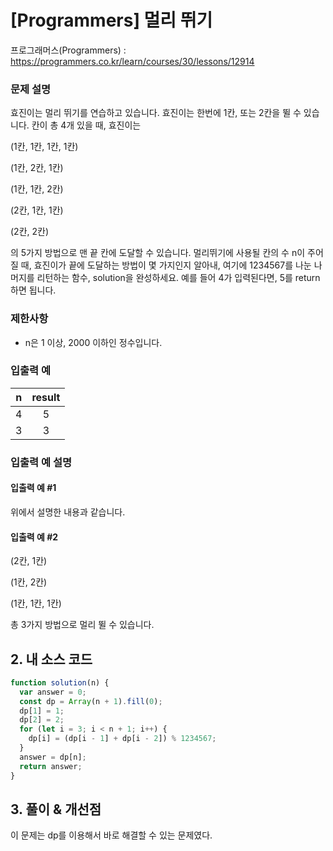 # [Programmers] 멀리 뛰기

프로그래머스(Programmers) : https://programmers.co.kr/learn/courses/30/lessons/12914

### 문제 설명

효진이는 멀리 뛰기를 연습하고 있습니다. 효진이는 한번에 1칸, 또는 2칸을 뛸 수 있습니다. 칸이 총 4개 있을 때, 효진이는

(1칸, 1칸, 1칸, 1칸)

(1칸, 2칸, 1칸)

(1칸, 1칸, 2칸)

(2칸, 1칸, 1칸)

(2칸, 2칸)

의 5가지 방법으로 맨 끝 칸에 도달할 수 있습니다. 멀리뛰기에 사용될 칸의 수 n이 주어질 때, 효진이가 끝에 도달하는 방법이 몇 가지인지 알아내, 여기에 1234567를 나눈 나머지를 리턴하는 함수, solution을 완성하세요. 예를 들어 4가 입력된다면, 5를 return하면 됩니다.

### 제한사항

- n은 1 이상, 2000 이하인 정수입니다.

### 입출력 예

|  n  | result |
| :-: | :----: |
|  4  |   5    |
|  3  |   3    |

### 입출력 예 설명

#### 입출력 예 #1

위에서 설명한 내용과 같습니다.

#### 입출력 예 #2

(2칸, 1칸)

(1칸, 2칸)

(1칸, 1칸, 1칸)

총 3가지 방법으로 멀리 뛸 수 있습니다.

## 2. 내 소스 코드

```javascript
function solution(n) {
  var answer = 0;
  const dp = Array(n + 1).fill(0);
  dp[1] = 1;
  dp[2] = 2;
  for (let i = 3; i < n + 1; i++) {
    dp[i] = (dp[i - 1] + dp[i - 2]) % 1234567;
  }
  answer = dp[n];
  return answer;
}
```

## 3. 풀이 & 개선점

이 문제는 dp를 이용해서 바로 해결할 수 있는 문제였다.

